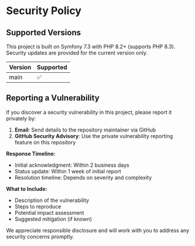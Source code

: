 # Security Policy

## Supported Versions

This project is built on Symfony 7.3 with PHP 8.2+ (supports PHP 8.3). Security updates are provided for the current version only.

| Version | Supported          |
| ------- | ------------------ |
| main    | :white_check_mark: |

## Reporting a Vulnerability

If you discover a security vulnerability in this project, please report it privately by:

1. **Email**: Send details to the repository maintainer via GitHub
2. **GitHub Security Advisory**: Use the private vulnerability reporting feature on this repository

**Response Timeline:**
- Initial acknowledgment: Within 2 business days
- Status update: Within 1 week of initial report
- Resolution timeline: Depends on severity and complexity

**What to Include:**
- Description of the vulnerability
- Steps to reproduce
- Potential impact assessment
- Suggested mitigation (if known)

We appreciate responsible disclosure and will work with you to address any security concerns promptly.
